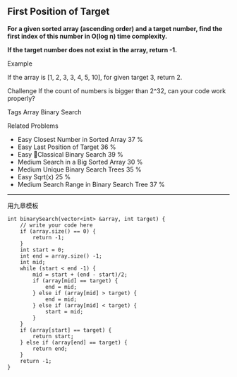 ## First Position of Target ##
**For a given sorted array (ascending order) and a target number, find the first index of this number in O(log n) time complexity.**

**If the target number does not exist in the array, return -1.**

Example

If the array is [1, 2, 3, 3, 4, 5, 10], for given target 3, return 2.

Challenge 
If the count of numbers is bigger than 2^32, can your code work properly?

Tags 
Array Binary Search

Related Problems 

- Easy Closest Number in Sorted Array 37 %
- Easy Last Position of Target 36 %
- Easy Classical Binary Search 39 %
- Medium Search in a Big Sorted Array 30 %
- Medium Unique Binary Search Trees 35 %
- Easy Sqrt(x) 25 %
- Medium Search Range in Binary Search Tree 37 %

----------

用九章模板

	int binarySearch(vector<int> &array, int target) {
	    // write your code here
	    if (array.size() == 0) {
	        return -1;
	    }
	    int start = 0;
	    int end = array.size() -1;
	    int mid;
	    while (start < end -1) {
	        mid = start + (end - start)/2;
	        if (array[mid] == target) {
	            end = mid;
	        } else if (array[mid] > target) {
	            end = mid;
	        } else if (array[mid] < target) {
	            start = mid;
	        }
	    }
	    if (array[start] == target) {
	        return start;
	    } else if (array[end] == target) {
	        return end;
	    }
	    return -1;
	}